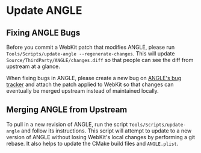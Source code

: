 # Update ANGLE

## Fixing ANGLE Bugs

Before you commit a WebKit patch that modifies ANGLE, please run `Tools/Scripts/update-angle --regenerate-changes`.
This will update `Source/ThirdParty/ANGLE/changes.diff` so that people can see the diff from upstream at a glance.

When fixing bugs in ANGLE, please create a new bug on [ANGLE's bug tracker](https://bugs.chromium.org/p/angleproject/issues/list) and attach the patch applied to WebKit
so that changes can eventually be merged upstream instead of maintained locally.

## Merging ANGLE from Upstream

To pull in a new revision of ANGLE, run the script `Tools/Scripts/update-angle` and follow its instructions. 
This script will attempt to update to a new version of ANGLE without losing WebKit's local changes by performing a git rebase. 
It also helps to update the CMake build files and `ANGLE.plist`.
